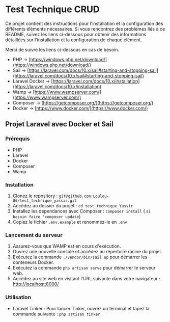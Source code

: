 # Test Technique CRUD

Ce projet contient des instructions pour l'installation et la configuration des différents éléments nécessaires. Si vous rencontrez des problèmes liés à ce README, suivez les liens ci-dessous pour obtenir des informations détaillées sur l'installation et la configuration de chaque élément.

Merci de suivre les liens ci-dessous en cas de besoin.

- PHP -> [https://windows.php.net/download/](https://windows.php.net/download/)
- Sail -> [https://laravel.com/docs/10.x/sail#starting-and-stopping-sail](https://laravel.com/docs/10.x/sail#starting-and-stopping-sail)
- Laravel Docker -> [https://laravel.com/docs/10.x/installation](https://laravel.com/docs/10.x/installation)
- Wamp -> [https://www.wampserver.com/](https://www.wampserver.com/)
- Composer -> [https://getcomposer.org/](https://getcomposer.org/)
- Docker -> [https://www.docker.com/](https://www.docker.com/)

## Projet Laravel avec Docker et Sail

### Prérequis
- PHP
- Laravel
- Docker
- Composer
- Wamp

### Installation
1. Clonez le repository : `git@github.com:Loulou-06/test_technique_yassir.git`
2. Accédez au dossier du projet : `cd test_technique_Yassir`
3. Installez les dépendances avec Composer : `composer install` ( `si besoin faire 'composer update`)
4. Copiez le fichier `.env.example` et renommez-le en `.env`

### Lancement du serveur
1. Assurez-vous que WAMP est en cours d'exécution.
2. Ouvrez une nouvelle console et accédez au répertoire racine du projet.
3. Exécutez la commande `./vendor/bin/sail up` pour démarrer les conteneurs Docker.
4. Exécutez la commande `php artisan serve` pour démarrer le serveur web.
5. Accédez au site web en visitant l'URL suivante dans votre navigateur : [http://localhost:8000/](http://localhost:8000/)

### Utilisation
- Laravel Tinker : Pour lancer Tinker, ouvrez un terminal et tapez la commande suivante : `php artisan tinker`
